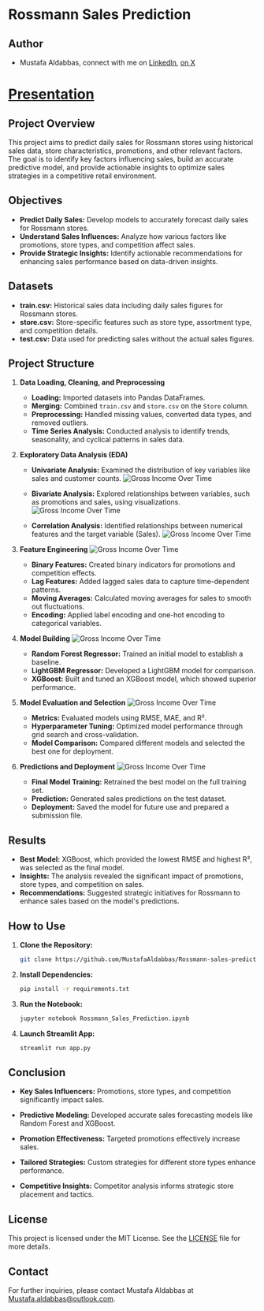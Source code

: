 
# Rossmann Sales Prediction
## Author 
* Mustafa Aldabbas, connect with me on [LinkedIn](https://www.linkedin.com/in/mustafa-aldabbas-85256b95/), [on X](https://x.com/Mustafa_dabbas)


# [Presentation](https://docs.google.com/presentation/d/1YLVU45Rn9iQhw_2XDuCX_EqTijWmMwxz/edit?usp=sharing&ouid=118224995700991179223&rtpof=true&sd=true)

## Project Overview
This project aims to predict daily sales for Rossmann stores using historical sales data, store characteristics, promotions, and other relevant factors. The goal is to identify key factors influencing sales, build an accurate predictive model, and provide actionable insights to optimize sales strategies in a competitive retail environment.

## Objectives
- **Predict Daily Sales:** Develop models to accurately forecast daily sales for Rossmann stores.
- **Understand Sales Influences:** Analyze how various factors like promotions, store types, and competition affect sales.
- **Provide Strategic Insights:** Identify actionable recommendations for enhancing sales performance based on data-driven insights.

## Datasets
- **train.csv:** Historical sales data including daily sales figures for Rossmann stores.
- **store.csv:** Store-specific features such as store type, assortment type, and competition details.
- **test.csv:** Data used for predicting sales without the actual sales figures.


## Project Structure

1. **Data Loading, Cleaning, and Preprocessing**
    - **Loading:** Imported datasets into Pandas DataFrames.
    - **Merging:** Combined `train.csv` and `store.csv` on the `Store` column.
    - **Preprocessing:** Handled missing values, converted data types, and removed outliers.
    - **Time Series Analysis:** Conducted analysis to identify trends, seasonality, and cyclical patterns in sales data.

2. **Exploratory Data Analysis (EDA)**
    - **Univariate Analysis:** Examined the distribution of key variables like sales and customer counts.
    ![Gross Income Over Time](https://github.com/MustafaAldabbas/Machine_learning_superstore/blob/main/my%20pic/gross_income__over_time.png)

    - **Bivariate Analysis:** Explored relationships between variables, such as promotions and sales, using visualizations.
    ![Gross Income Over Time](https://github.com/MustafaAldabbas/Machine_learning_superstore/blob/main/my%20pic/gross_income__over_time.png)

    - **Correlation Analysis:** Identified relationships between numerical features and the target variable (Sales).
    ![Gross Income Over Time](https://github.com/MustafaAldabbas/Machine_learning_superstore/blob/main/my%20pic/gross_income__over_time.png)


3. **Feature Engineering**
![Gross Income Over Time](https://github.com/MustafaAldabbas/Machine_learning_superstore/blob/main/my%20pic/gross_income__over_time.png)

    - **Binary Features:** Created binary indicators for promotions and competition effects.
    - **Lag Features:** Added lagged sales data to capture time-dependent patterns.
    - **Moving Averages:** Calculated moving averages for sales to smooth out fluctuations.
    - **Encoding:** Applied label encoding and one-hot encoding to categorical variables.

4. **Model Building**
![Gross Income Over Time](https://github.com/MustafaAldabbas/Machine_learning_superstore/blob/main/my%20pic/gross_income__over_time.png)

    - **Random Forest Regressor:** Trained an initial model to establish a baseline.
    - **LightGBM Regressor:** Developed a LightGBM model for comparison.
    - **XGBoost:** Built and tuned an XGBoost model, which showed superior performance.

5. **Model Evaluation and Selection**
![Gross Income Over Time](https://github.com/MustafaAldabbas/Machine_learning_superstore/blob/main/my%20pic/gross_income__over_time.png)

    - **Metrics:** Evaluated models using RMSE, MAE, and R².
    - **Hyperparameter Tuning:** Optimized model performance through grid search and cross-validation.
    - **Model Comparison:** Compared different models and selected the best one for deployment.

6. **Predictions and Deployment**
![Gross Income Over Time](https://github.com/MustafaAldabbas/Machine_learning_superstore/blob/main/my%20pic/gross_income__over_time.png)

    - **Final Model Training:** Retrained the best model on the full training set.
    - **Prediction:** Generated sales predictions on the test dataset.
    - **Deployment:** Saved the model for future use and prepared a submission file.

## Results
- **Best Model:** XGBoost, which provided the lowest RMSE and highest R², was selected as the final model.
- **Insights:** The analysis revealed the significant impact of promotions, store types, and competition on sales.
- **Recommendations:** Suggested strategic initiatives for Rossmann to enhance sales based on the model's predictions.

## How to Use

1. **Clone the Repository:**
    ```bash
    git clone https://github.com/MustafaAldabbas/Rossmann-sales-prediction
    ```
2. **Install Dependencies:**
    ```bash
    pip install -r requirements.txt
    ```
3. **Run the Notebook:**
    ```bash
    jupyter notebook Rossmann_Sales_Prediction.ipynb
    ```
4. **Launch Streamlit App:**
    ```bash
    streamlit run app.py
    ```

## Conclusion
- **Key Sales Influencers:** Promotions, store types, and competition significantly impact sales.

- **Predictive Modeling:** Developed accurate sales forecasting models like Random Forest and XGBoost.

- **Promotion Effectiveness:** Targeted promotions effectively increase sales.

- **Tailored Strategies:** Custom strategies for different store types enhance performance.

- **Competitive Insights:** Competitor analysis informs strategic store placement and tactics.

## License
This project is licensed under the MIT License. See the [LICENSE](LICENSE) file for more details.

## Contact
For further inquiries, please contact Mustafa Aldabbas at [Mustafa.aldabbas@outlook.com](mailto:Mustafa.aldabbas@outlook.com).
